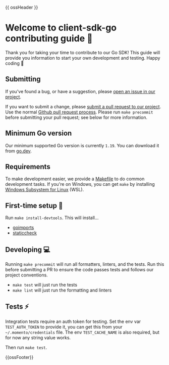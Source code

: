 {{ ossHeader }}

# Welcome to client-sdk-go contributing guide :wave:

Thank you for taking your time to contribute to our Go SDK!
This guide will provide you information to start your own development and testing.
Happy coding :dancer:

## Submitting

If you've found a bug, or have a suggestion, please [open an issue in our project](https://github.com/momentohq/client-sdk-go/issues).

If you want to submit a change, please [submit a pull request to our project](https://github.com/momentohq/client-sdk-go/pulls). Use the normal [Github pull request process](https://docs.github.com/en/pull-requests). Please run `make precommit` before submitting your pull request; see below for more information.

## Minimum Go version

Our minimum supported Go version is currently `1.19`. You can download it from [go.dev](https://go.dev/).

## Requirements

To make development easier, we provide a [Makefile](https://golangdocs.com/makefiles-golang) to do common development tasks. If you're on Windows, you can get `make` by installing [Windows Subsystem for Linux](https://learn.microsoft.com/en-us/windows/wsl/) (WSL).

## First-time setup :wrench:

Run `make install-devtools`. This will install...

* [goimports](https://pkg.go.dev/golang.org/x/tools/cmd/goimports)
* [staticcheck](https://staticcheck.io/)

## Developing :computer:

Running `make precommit` will run all formatters, linters, and the tests. Run this before submitting a PR to ensure the code passes tests and follows our project conventions.

* `make test` will just run the tests
* `make lint` will just run the formatting and linters

## Tests :zap:

Integration tests require an auth token for testing. Set the env var `TEST_AUTH_TOKEN` to
provide it, you can get this from your `~/.momento/credentials` file. The env `TEST_CACHE_NAME` is also required, but for now any string value works.

Then run `make test`.

{{ossFooter}}